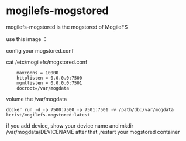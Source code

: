 # mogilefs-mogstored
mogilefs-mogstored is the mogstored of MogileFS 

use this image ：

config your mogstored.conf
    
cat /etc/mogilefs/mogstored.conf

        maxconns = 10000  
        httplisten = 0.0.0.0:7500  
        mgmtlisten = 0.0.0.0:7501  
        docroot=/var/mogdata 

volume the /var/mogdata

    docker run -d -p 7500:7500 -p 7501:7501 -v /path/db:/var/mogdata kcrist/mogilefs-mogstored:latest

if you add device, show your device  name and mkdir  /var/mogdata/DEVICENAME  after that ,restart your mogstored container
